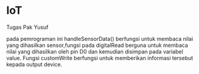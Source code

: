 # IoT
Tugas Pak Yusuf


pada pemrograman ini handleSensorData() berfungsi untuk membaca nilai yang dihasilkan sensor,fungsi pada digitalRead berguna untuk membaca nilai yang dihasilkan oleh pin D0 dan kemudian disimpan pada variabel value. Fungsi customWrite berfungsi untuk memberikan informasi tersebut kepada output device.

